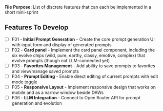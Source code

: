 **File Purpose**: List of discrete features that can each be implemented in a short mini-sprint

## Features To Develop

  - [ ] F01 - **Initial Prompt Generation** - Create the core prompt generation UI with input form and display of generated prompts
  - [ ] F02 - **Card panel** - Implement the card panel component, including the six evolve chips (wild, pure, earthy, classy, emotive, complex) that evolve prompts (though not LLM-connected yet)
  - [ ] F03 - **Favorites Management** - Add ability to save prompts to favorites and view/manage saved prompts
  - [ ] F04 - **Prompt Editing** - Enable direct editing of current prompts with edit mode toggle
  - [ ] F05 - **Responsive Layout** - Implement responsive design that works on mobile and as a narrow window beside DAWs
  - [ ] F06 - **LLM Integration** - Connect to Open Router API for prompt generation and evolution
